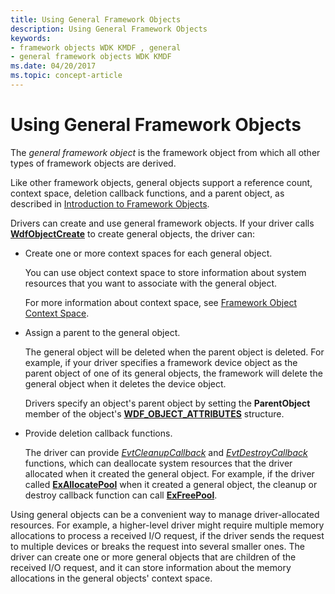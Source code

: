 ```yaml
---
title: Using General Framework Objects
description: Using General Framework Objects
keywords:
- framework objects WDK KMDF , general
- general framework objects WDK KMDF
ms.date: 04/20/2017
ms.topic: concept-article
---
```


# Using General Framework Objects


The *general framework object* is the framework object from which all other types of framework objects are derived.

Like other framework objects, general objects support a reference count, context space, deletion callback functions, and a parent object, as described in [Introduction to Framework Objects](introduction-to-framework-objects.md).

Drivers can create and use general framework objects. If your driver calls [**WdfObjectCreate**](/windows-hardware/drivers/ddi/wdfobject/nf-wdfobject-wdfobjectcreate) to create general objects, the driver can:

-   Create one or more context spaces for each general object.

    You can use object context space to store information about system resources that you want to associate with the general object.

    For more information about context space, see [Framework Object Context Space](framework-object-context-space.md).

-   Assign a parent to the general object.

    The general object will be deleted when the parent object is deleted. For example, if your driver specifies a framework device object as the parent object of one of its general objects, the framework will delete the general object when it deletes the device object.

    Drivers specify an object's parent object by setting the **ParentObject** member of the object's [**WDF\_OBJECT\_ATTRIBUTES**](/windows-hardware/drivers/ddi/wdfobject/ns-wdfobject-_wdf_object_attributes) structure.

-   Provide deletion callback functions.

    The driver can provide [*EvtCleanupCallback*](/windows-hardware/drivers/ddi/wdfobject/nc-wdfobject-evt_wdf_object_context_cleanup) and [*EvtDestroyCallback*](/windows-hardware/drivers/ddi/wdfobject/nc-wdfobject-evt_wdf_object_context_destroy) functions, which can deallocate system resources that the driver allocated when it created the general object. For example, if the driver called [**ExAllocatePool**](/windows-hardware/drivers/ddi/wdm/nf-wdm-exallocatepool) when it created a general object, the cleanup or destroy callback function can call [**ExFreePool**](/windows-hardware/drivers/ddi/ntddk/nf-ntddk-exfreepool).

Using general objects can be a convenient way to manage driver-allocated resources. For example, a higher-level driver might require multiple memory allocations to process a received I/O request, if the driver sends the request to multiple devices or breaks the request into several smaller ones. The driver can create one or more general objects that are children of the received I/O request, and it can store information about the memory allocations in the general objects' context space.

 

